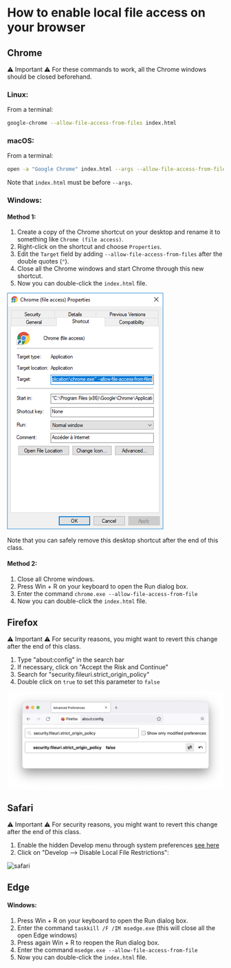 # How to enable local file access on your browser

## Chrome

⚠️ Important ⚠️
For these commands to work, all the Chrome windows should be closed beforehand.

### Linux:

From a terminal:

```bash
google-chrome --allow-file-access-from-files index.html
```

### macOS:

From a terminal:

```bash
open -a "Google Chrome" index.html --args --allow-file-access-from-files
```
Note that `index.html` must be before `--args`.

### Windows:

#### Method 1:
1. Create a copy of the Chrome shortcut on your desktop and rename it
   to something like `Chrome (file access)`.
2. Right-click on the shortcut and choose `Properties`.
3. Edit the `Target` field by adding `--allow-file-access-from-files`
   after the double quotes (`"`).
4. Close all the Chrome windows and start Chrome through this new shortcut.
5. Now you can double-click the `index.html` file.

![chrome_setting_win](chrome_desktop_shortcut_win.png)

Note that you can safely remove this desktop shortcut after the end of this
class.

#### Method 2:
1. Close all Chrome windows.
2. Press Win + R on your keyboard to open the Run dialog box.
3. Enter the command `chrome.exe --allow-file-access-from-file`
4. Now you can double-click the `index.html` file.


## Firefox
⚠️ Important ⚠️
For security reasons, you might want to revert this change after the end of
this class.

1. Type "about:config" in the search bar
2. If necessary, click on "Accept the Risk and Continue"
3. Search for "security.fileuri.strict\_origin\_policy"
4. Double click on `true` to set this parameter to `false`

![firefox_config](firefox_config.png)


## Safari
⚠️ Important ⚠️
For security reasons, you might want to revert this change after the end of
this class.

1. Enable the hidden Develop menu through system preferences [see here](http://www.idownloadblog.com/2016/07/01/how-to-enable-the-hidden-develop-menu-in-safari-on-mac/)
2. Click on "Develop --> Disable Local File Restrictions":

![safari](https://www.webrotate360.com/media/32908/safari-11-local-webrotate-previews.png)


## Edge

#### Windows:
1. Press Win + R on your keyboard to open the Run dialog box.
2. Enter the command `taskkill /F /IM msedge.exe` (this will close all the
   open Edge windows)
3. Press again Win + R to reopen the Run dialog box.
4. Enter the command `msedge.exe --allow-file-access-from-file`
5. Now you can double-click the `index.html` file.
